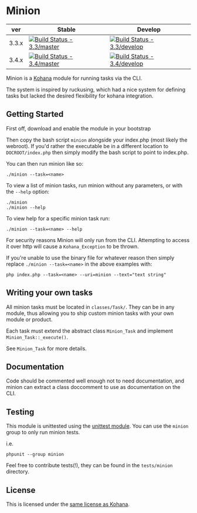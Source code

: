# Minion

| ver   | Stable                                                                                                                           | Develop                                                                                                                            |
|-------|----------------------------------------------------------------------------------------------------------------------------------|------------------------------------------------------------------------------------------------------------------------------------|
| 3.3.x | [![Build Status - 3.3/master](https://travis-ci.org/kohana/minion.svg?branch=3.3%2Fmaster)](https://travis-ci.org/kohana/minion) | [![Build Status - 3.3/develop](https://travis-ci.org/kohana/minion.svg?branch=3.3%2Fdevelop)](https://travis-ci.org/kohana/minion) |
| 3.4.x | [![Build Status - 3.4/master](https://travis-ci.org/kohana/minion.svg?branch=3.4%2Fmaster)](https://travis-ci.org/kohana/minion) | [![Build Status - 3.4/develop](https://travis-ci.org/kohana/minion.svg?branch=3.4%2Fdevelop)](https://travis-ci.org/kohana/minion) |

Minion is a [Kohana](http://github.com/kohana) module for running tasks via the CLI.

The system is inspired by ruckusing, which had a nice system for defining tasks 
but lacked the desired flexibility for kohana integration.

## Getting Started

First off, download and enable the module in your bootstrap

Then copy the bash script `minion` alongside your index.php (most likely the webroot).
If you'd rather the executable be in a different location to `DOCROOT/index.php` 
then simply modify the bash script to point to index.php.

You can then run minion like so:

	./minion --task=<name>

To view a list of minion tasks, run minion without any parameters, or with the `--help` option:

	./minion
	./minion --help

To view help for a specific minion task run:

	./minion --task=<name> --help

For security reasons Minion will only run from the CLI. 
Attempting to access it over http will cause a `Kohana_Exception` to be thrown.

If you're unable to use the binary file for whatever reason then simply 
replace `./minion --task=<name>` in the above examples with:

	php index.php --task=<name> --uri=minion --text="text string"

## Writing your own tasks

All minion tasks must be located in `classes/Task/`. They can be in any module, 
thus allowing you to ship custom minion tasks with your own module or product.

Each task must extend the abstract class `Minion_Task` and implement `Minion_Task::_execute()`.

See `Minion_Task` for more details.

## Documentation

Code should be commented well enough not to need documentation, and minion can extract a class doccomment 
to use as documentation on the CLI.

## Testing

This module is unittested using the [unittest module](http://github.com/kohana/unittest).
You can use the `minion` group to only run minion tests.

i.e.

	phpunit --group minion

Feel free to contribute tests(!), they can be found in the `tests/minion` directory.

## License

This is licensed under the [same license as Kohana](http://kohanaframework.org/license).
